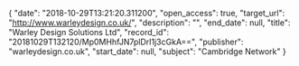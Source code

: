 {
  "date": "2018-10-29T13:21:20.311200", 
  "open_access": true, 
  "target_url": "http://www.warleydesign.co.uk/", 
  "description": "", 
  "end_date": null, 
  "title": "Warley Design Solutions Ltd", 
  "record_id": "20181029T132120/Mp0MHhfJN7plDrI1j3cGkA==", 
  "publisher": "warleydesign.co.uk", 
  "start_date": null, 
  "subject": "Cambridge Network"
}

